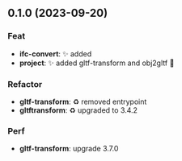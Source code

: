 ## 0.1.0 (2023-09-20)

### Feat

- **ifc-convert**: ✨ added
- **project**: ✨ added gltf-transform and obj2gltf 🐶

### Refactor

- **gltf-transform**: ♻️ removed entrypoint
- **gltftransform**: ♻️ upgraded to 3.4.2

### Perf

- **gltf-transform**: upgrade 3.7.0
